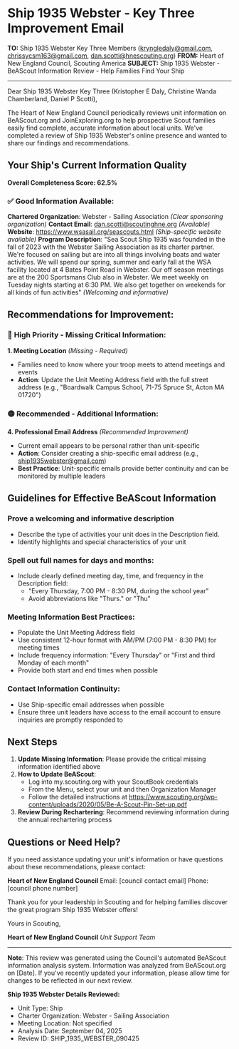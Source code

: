 # Ship 1935 Webster - Key Three Improvement Email

**TO:** Ship 1935 Webster Key Three Members (kryngledaly@gmail.com, chrissycsm163@gmail.com, dan.scotti@hnescouting.org)
**FROM:** Heart of New England Council, Scouting America
**SUBJECT:** Ship 1935 Webster - BeAScout Information Review - Help Families Find Your Ship

---

Dear Ship 1935 Webster Key Three (Kristopher E Daly, Christine Wanda Chamberland, Daniel P Scotti),

The Heart of New England Council periodically reviews unit information on BeAScout.org and JoinExploring.org to help prospective Scout families easily find complete, accurate information about local units. We've completed a review of Ship 1935 Webster's online presence and wanted to share our findings and recommendations.

## Your Ship's Current Information Quality

**Overall Completeness Score: 62.5%**

### ✅ **Good Information Available:**
**Chartered Organization**: Webster - Sailing Association *(Clear sponsoring organization)*
**Contact Email**: dan.scotti@scoutinghne.org *(Available)*
**Website**: https://www.wsasail.org/seascouts.html *(Ship-specific website available)*
**Program Description**: "Sea Scout Ship 1935 was founded in the fall of 2023 with the Webster Sailing Association as its charter partner. We're focused on sailing but are into all things involving boats and water activities. We will spend our spring, summer and early fall at the WSA facility located at 4 Bates Point Road in Webster. Our off season meetings are at the 200 Sportsmans Club also in Webster. We meet weekly on Tuesday nights starting at 6:30 PM. We also get together on weekends for all kinds of fun activities" *(Welcoming and informative)*

## Recommendations for Improvement:

### 🔴 **High Priority - Missing Critical Information:**

**1. Meeting Location** *(Missing - Required)*
- Families need to know where your troop meets to attend meetings and events
- **Action**: Update the Unit Meeting Address field with the full street address (e.g., "Boardwalk Campus School, 71-75 Spruce St, Acton MA 01720")

### 🟡 **Recommended - Additional Information:**

**4. Professional Email Address** *(Recommended Improvement)*
- Current email appears to be personal rather than unit-specific
- **Action**: Consider creating a ship-specific email address (e.g., ship1935webster@gmail.com)
- **Best Practice**: Unit-specific emails provide better continuity and can be monitored by multiple leaders

## Guidelines for Effective BeAScout Information

### **Prove a welcoming and informative description**
- Describe the type of activities your unit does in the Description field.
- Identify highlights and special characteristics of your unit

### **Spell out full names for days and months:**
- Include clearly defined meeting day, time, and frequency in the Description field:
  - "Every Thursday, 7:00 PM - 8:30 PM, during the school year"
  - Avoid abbreviations like "Thurs." or "Thu"

### **Meeting Information Best Practices:**
- Populate the Unit Meeting Address field
- Use consistent 12-hour format with AM/PM (7:00 PM - 8:30 PM) for meeting times
- Include frequency information: "Every Thursday" or "First and third Monday of each month"
- Provide both start and end times when possible

### **Contact Information Continuity:**
- Use Ship-specific email addresses when possible
- Ensure three unit leaders have access to the email account to ensure inquiries are promptly responded to

## Next Steps

1. **Update Missing Information**: Please provide the critical missing information identified above
2. **How to Update BeAScout**: 
   - Log into my.scouting.org with your ScoutBook credentials
   - From the Menu, select your unit and then Organization Manager
   - Follow the detailed instructions at
     https://www.scouting.org/wp-content/uploads/2020/05/Be-A-Scout-Pin-Set-up.pdf
3. **Review During Rechartering**: Recommend reviewing information during the annual rechartering process

## Questions or Need Help?

If you need assistance updating your unit's information or have questions about these recommendations, please contact:

**Heart of New England Council**
Email: [council contact email]
Phone: [council phone number]

Thank you for your leadership in Scouting and for helping families discover the great program Ship 1935 Webster offers!

Yours in Scouting,

**Heart of New England Council**
*Unit Support Team*

---

**Note**: This review was generated using the Council's automated BeAScout information analysis system. Information was analyzed from BeAScout.org on [Date]. If you've recently updated your information, please allow time for changes to be reflected in our next review.

**Ship 1935 Webster Details Reviewed:**
- Unit Type: Ship
- Charter Organization: Webster - Sailing Association
- Meeting Location: Not specified
- Analysis Date: September 04, 2025
- Review ID: SHIP_1935_WEBSTER_090425